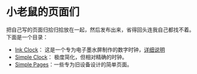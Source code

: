 小老鼠的页面们
===

把自己写的页面归拾归拾放在一起，然后发布出来，省得回头连我自己都找不着。下面是一个目录：

* [Ink Clock](https://pages.izyx.xyz/ink-clock/)： 这是一个专为电子墨水屏制作的数字时钟，[详细说明](/ink-clock/readme.md)
* [Simple Clock](https://pages.izyx.xyz/simple-clock/)： 极度简化，但相对精确的时钟。
* [Simple Pages](https://pages.izyx.xyz/kindle/)：一些专为旧设备设计的简单页面。